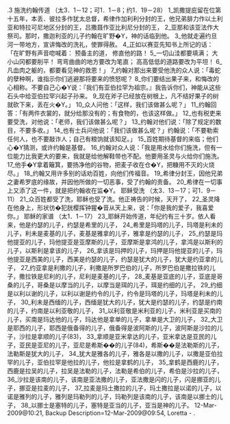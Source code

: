 .3 
施洗约翰传道 
（太3．1－12；可1．1－8；约1．19－28） 
1_凯撒提庇留在位第十五年，本丢．彼拉多作犹太总督，希律作加利利分封的王，他兄弟腓力作以土利亚和特拉可尼地区分封的王，吕撒聂作亚比利尼分封的王， 2_亚那和该亚法作大祭司。那时，撒迦利亚的儿子约翰在旷野�Y，神的话临到他。 3_他就走遍约旦河一带地方，宣讲悔改的洗礼，使罪得赦。 4_正如以赛亚先知书上所记的话： 
「在旷野有声音唿喊着： 
预备主的道， 
修直他的路！ 
5_一切山洼都要填满； 
大小山冈都要削平！ 
弯弯曲曲的地方要改为笔直； 
高高低低的道路要改为平坦！ 
6_凡血肉之躯的，都要看见神的救恩！」 
7_约翰对那出来要受他洗的众人说：「毒蛇的孽种啊，谁指示你们逃避那将要来的愤怒呢？ 8_你们要结出果子来，和悔改的心相称。不要自己心�Y说：『我们有亚伯拉罕为祖宗。』我告诉你们，神能从这些石头中给亚伯拉罕兴起子孙来。 9_现在斧子已经放在树根上，凡不结好果子的树就砍下来，丢在火�Y。」 10_众人问他：「这样，我们该做甚么呢？」 11_约翰回答：「有两件衣裳的，就分给那没有的；有食物的，也该这样做。」 12_也有税吏来要受洗，对他说：「老师，我们该做甚么呢？」 13_约翰对他们说：「除了规定的数目，不要多收。」 14_也有士兵问他说：「我们该做甚么呢？」约翰说：「不要勒索任何人，也不要敲诈人；自己有粮饷就该知足。」 
15_百姓期待基督的来临；他们心�Y猜测，或许约翰是基督。 16_约翰对众人说：「我是用水给你们施洗，但有一位能力比我更大的要来，我就是给他解鞋带也不配。他要用圣灵与火给你们施洗。 17_他手�Y拿着簸箕，要扬净他的谷物，把麦子收在仓�Y，把糠用不灭的火烧尽。」 
18_约翰又用许多别的话劝百姓，向他们传福音。 19_希律分封王，因他兄弟之妻希罗底的缘故，并因他所做的一切恶事，受了约翰的责备。 20_希律在一切事上又添了这一件，就是把约翰收在监�Y。 
耶稣受洗 
（太3．13－17；可1．9－11） 
21_众百姓都受了洗，耶稣也受了洗。他正祷告的时候，天开了， 22_圣灵降在他身上，形状彷�犯胱樱挥钟猩�音从天上来，说：「你是我的爱子，我喜爱你。」 
耶稣的家谱 
（太1．1－17） 
23_耶稣开始传道，年纪约有三十岁。依人看来，他是约瑟的儿子，约瑟是希里的儿子， 24_希里是玛塔的儿子，玛塔是利未的儿子，利未是麦基的儿子，麦基是雅拿的儿子，雅拿是约瑟的儿子， 25_约瑟是玛他提亚的儿子，玛他提亚是亚摩斯的儿子，亚摩斯是拿鸿的儿子，拿鸿是以斯利的儿子，以斯利是拿该的儿子， 26_拿该是玛押的儿子，玛押是玛他提亚的儿子，玛他提亚是西美的儿子，西美是约瑟的儿子，约瑟是犹大的儿子，犹大是约亚拿的儿子， 27_约亚拿是利撒的儿子，利撒是所罗巴伯的儿子，所罗巴伯是撒拉铁的儿子，撒拉铁是尼利的儿子，尼利是麦基的儿子， 28_麦基是亚底的儿子，亚底是哥桑的儿子，哥桑是以摩当的儿子，以摩当是珥的儿子，珥是约细的儿子， 29_约细是以利以谢的儿子，以利以谢是约令的儿子，约令是玛塔的儿子，玛塔是利未的儿子， 30_利未是西缅的儿子，西缅是犹大的儿子，犹大是约瑟的儿子，约瑟是约南的儿子，约南是以利亚敬的儿子， 31_以利亚敬是米利亚的儿子，米利亚是买南的儿子，买南是玛达他的儿子，玛达他是拿单的儿子，拿单是大卫的儿子， 32_大卫是耶西的儿子，耶西是俄备得的儿子，俄备得是波阿斯的儿子，波阿斯是沙拉的儿子，沙拉是拿顺的儿子(83)， 33_拿顺是亚米拿达的儿子，亚米拿达是亚民的儿子，亚民是亚尼的儿子，亚尼是希斯��的儿子(84)，希斯��是法勒斯的儿子，法勒斯是犹大的儿子， 34_犹大是雅各的儿子，雅各是以撒的儿子，以撒是亚伯拉罕的儿子，亚伯拉罕是他拉的儿子，他拉是拿鹤的儿子， 35_拿鹤是西鹿的儿子，西鹿是拉吴的儿子，拉吴是法勒的儿子，法勒是希伯的儿子，希伯是沙拉的儿子， 36_沙拉是该南的儿子，该南是亚法撒的儿子，亚法撒是闪的儿子，闪是挪亚的儿子，挪亚是拉麦的儿子， 37_拉麦是玛土撒拉的儿子，玛土撒拉是以诺的儿子，以诺是雅列的儿子，雅列是玛勒列的儿子，玛勒列是该南的儿子，该南是以挪士的儿子， 38_以挪士是塞特的儿子，塞特是亚当的儿子，亚当是神的儿子。 
12-Mar-2009@10:21, Backup Description=12-Mar-2009@09:54, Loretta - 
 .